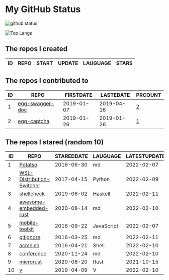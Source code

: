 # My GitHub Status

<img src="https://github-readme-stats-1.yihong0618.vercel.app/api?username=jc-lathander&show_icons=true&&&hide_title=true&count_private=true" alt="github status" />

![Top Langs](https://github-readme-stats-1.yihong0618.vercel.app/api/top-langs/?username=jc-lathander&layout=compact)

<!--START_SECTION:my_github-->
## The repos I created
| ID | REPO | START | UPDATE | LAUGUAGE | STARS |
|----|------|-------|--------|----------|-------|

## The repos I contributed to
| ID |                                REPO                                | FIRSTDATE  | LASTEDATE  |                                          PRCOUNT                                           |
|----|--------------------------------------------------------------------|------------|------------|--------------------------------------------------------------------------------------------|
|  1 | [egg-swagger-doc](https://github.com/Yanshijie-EL/egg-swagger-doc) | 2019-01-07 | 2019-04-16 | [2](https://github.com/Yanshijie-EL/egg-swagger-doc/pulls?q=is%3Apr+author%3Ajc-lathander) |
|  2 | [egg-captcha](https://github.com/Raoul1996/egg-captcha)            | 2019-01-26 | 2019-01-26 | [1](https://github.com/Raoul1996/egg-captcha/pulls?q=is%3Apr+author%3Ajc-lathander)        |

## The repos I stared (random 10)
| ID |                                        REPO                                        | STAREDDATE |  LAUGUAGE  | LATESTUPDATE |
|----|------------------------------------------------------------------------------------|------------|------------|--------------|
|  1 | [Potatso](https://github.com/icodesign/Potatso)                                    | 2016-06-30 | md         | 2022-02-07   |
|  2 | [WSL-Distribution-Switcher](https://github.com/RoliSoft/WSL-Distribution-Switcher) | 2017-04-15 | Python     | 2022-02-09   |
|  3 | [shellcheck](https://github.com/koalaman/shellcheck)                               | 2019-06-02 | Haskell    | 2022-02-11   |
|  4 | [awesome-embedded-rust](https://github.com/rust-embedded/awesome-embedded-rust)    | 2020-08-14 | md         | 2022-02-10   |
|  5 | [mobile-toolkit](https://github.com/angular/mobile-toolkit)                        | 2016-09-22 | JavaScript | 2022-02-07   |
|  6 | [gitignore](https://github.com/github/gitignore)                                   | 2016-03-25 | md         | 2022-02-11   |
|  7 | [acme.sh](https://github.com/acmesh-official/acme.sh)                              | 2016-04-21 | Shell      | 2022-02-10   |
|  8 | [conference](https://github.com/gopherchina/conference)                            | 2020-11-24 | md         | 2022-02-10   |
|  9 | [microrust](https://github.com/droogmic/microrust)                                 | 2020-08-20 | Rust       | 2021-10-15   |
| 10 | [v](https://github.com/vlang/v)                                                    | 2019-04-09 | V          | 2022-02-10   |

<!--END_SECTION:my_github-->
